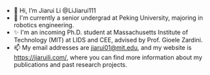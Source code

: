 - 👋 Hi, I’m Jiarui Li @LiJiarui111
- 🌱 I'm currently a senior undergrad at Peking University, majoring in robotics engineering.
- ✨ I'm an incoming Ph.D. student at Massachusetts Institute of Technology (MIT) at LIDS and CEE, advised by Prof. Gioele Zardini. 
- 📫 My email addresses are jiarui01@mit.edu, and my website is https://jiaruili.com/, where you can find more information about my publications and past research projects. 

<!---
LiJiarui111/LiJiarui111 is a ✨ special ✨ repository because its `README.md` (this file) appears on your GitHub profile.
You can click the Preview link to take a look at your changes.
--->
